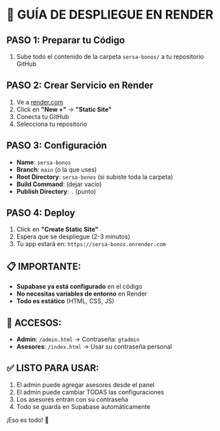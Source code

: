 # 🚀 GUÍA DE DESPLIEGUE EN RENDER

## PASO 1: Preparar tu Código
1. Sube todo el contenido de la carpeta `sersa-bonos/` a tu repositorio GitHub

## PASO 2: Crear Servicio en Render
1. Ve a [render.com](https://render.com)
2. Click en **"New +"** → **"Static Site"**
3. Conecta tu GitHub
4. Selecciona tu repositorio

## PASO 3: Configuración
- **Name**: `sersa-bonos`
- **Branch**: `main` (o la que uses)
- **Root Directory**: `sersa-bonos` (si subiste toda la carpeta)
- **Build Command**: (dejar vacío)
- **Publish Directory**: `.` (punto)

## PASO 4: Deploy
1. Click en **"Create Static Site"**
2. Espera que se despliegue (2-3 minutos)
3. Tu app estará en: `https://sersa-bonos.onrender.com`

## 📋 IMPORTANTE:
- **Supabase ya está configurado** en el código
- **No necesitas variables de entorno** en Render
- **Todo es estático** (HTML, CSS, JS)

## 🔐 ACCESOS:
- **Admin**: `/admin.html` → Contraseña: `gtadmin`
- **Asesores**: `/index.html` → Usar su contraseña personal

## ✅ LISTO PARA USAR:
1. El admin puede agregar asesores desde el panel
2. El admin puede cambiar TODAS las configuraciones
3. Los asesores entran con su contraseña
4. Todo se guarda en Supabase automáticamente

¡Eso es todo! 🎉 